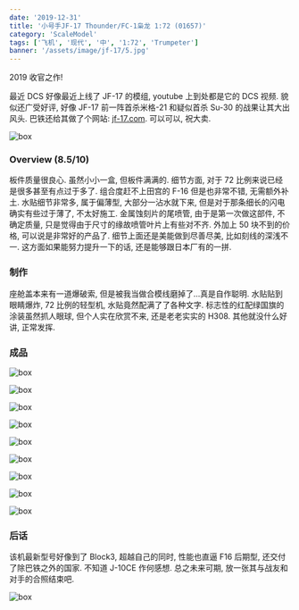 ```yaml
---
date: '2019-12-31'
title: '小号手JF-17 Thounder/FC-1枭龙 1:72 (01657)'
category: 'ScaleModel'
tags: ['飞机', '现代', '中', '1:72', 'Trumpeter']
banner: '/assets/image/jf-17/5.jpg'
---
```


2019 收官之作!

最近 DCS 好像最近上线了 JF-17 的模组, youtube 上到处都是它的 DCS 视频. 貌似还广受好评, 好像 JF-17 前一阵首杀米格-21 和疑似首杀 Su-30 的战果让其大出风头. 巴铁还给其做了个网站: [jf-17.com](http://www.jf-17.com). 可以可以, 祝大卖.

![box](/assets/image/jf-17/box.jpg)

### Overview (8.5/10)

板件质量很良心. 虽然小小一盒, 但板件满满的. 细节方面, 对于 72 比例来说已经是很多甚至有点过于多了. 组合度赶不上田宫的 F-16 但是也非常不错, 无需额外补土. 水贴细节非常多, 属于偏薄型, 大部分一沾水就下来, 但是对于那条细长的闪电确实有些过于薄了, 不太好施工. 金属蚀刻片的尾喷管, 由于是第一次做这部件, 不确定质量, 只是觉得由于尺寸的缘故喷管叶片上有些对不齐. 外加上 50 块不到的价格, 可以说是非常好的产品了. 细节上面还是美能做到尽善尽美, 比如刻线的深浅不一. 这方面如果能努力提升一下的话, 还是能够跟日本厂有的一拼.

### 制作

座舱盖本来有一道爆破索, 但是被我当做合模线磨掉了...真是自作聪明. 水贴贴到眼睛爆炸, 72 比例的轻型机, 水贴竟然配满了了各种文字. 标志性的红配绿国旗的涂装虽然抓人眼球, 但个人实在欣赏不来, 还是老老实实的 H308. 其他就没什么好讲, 正常发挥.

### 成品

![box](/assets/image/jf-17/1.jpg)

![box](/assets/image/jf-17/2.jpg)

![box](/assets/image/jf-17/3.jpg)

![box](/assets/image/jf-17/4.jpg)

![box](/assets/image/jf-17/5.jpg)

![box](/assets/image/jf-17/6.jpg)

![box](/assets/image/jf-17/7.jpg)

![box](/assets/image/jf-17/8.jpg)

![box](/assets/image/jf-17/9.jpg)

### 后话

该机最新型号好像到了 Block3, 超越自己的同时, 性能也直逼 F16 后期型, 还交付了除巴铁之外的国家. 不知道 J-10CE 作何感想. 总之未来可期, 放一张其与战友和对手的合照结束吧.

![box](/assets/image/jf-17/wf16.jpg)
